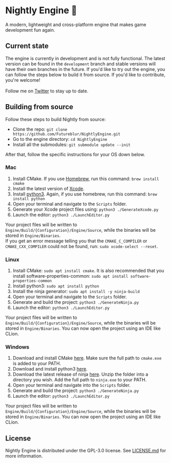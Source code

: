# Nightly Engine 🌙

A modern, lightweight and cross-platform engine that makes game development fun again.

## Current state

The engine is currently in development and is not fully functional. The latest version can be found in the `development` branch and stable versions will have their own branches in the
future. If you'd like to try out the engine, you can follow the steps below to build it from source. If you'd like to
contribute, you're welcome!
<br>
<br>Follow me on [Twitter](https://twitter.com/byfutureblur) to stay up to date.

## Building from source

Follow these steps to build Nightly from source:

- Clone the repo: `git clone https://github.com/Futureblur/NightlyEngine.git`
- Go to the engine directory: `cd NightlyEngine`
- Install all the submodules: `git submodule update --init`

After that, follow the specific instructions for your OS down below.



### Mac

1. Install CMake. If you use [Homebrew](https://brew.sh/index), run this command: `brew install cmake`
2. Install the latest version of [Xcode](https://apps.apple.com/en/app/xcode/id497799835?l=en).
3. Install [python3](https://www.python.org/downloads/). Again, if you use homebrew, run this command: `brew install python`
4. Open your terminal and navigate to the `Scripts` folder.
5. Generate your Xcode project files using: `python3 ./GenerateXcode.py`
6. Launch the editor: `python3 ./LaunchEditor.py`

Your project files will be written to `Engine/Build/{Configuration}/Engine/Source`, while the binaries will be stored in `Engine/Binaries`.<br>
If you get an error message telling you that the `CMAKE_C_COMPILER` or `CMAKE_CXX_COMPILER` could not be found,
run: `sudo xcode-select --reset`.



### Linux

1. Install CMake: `sudo apt install cmake`. It is also recommended that you install
   software-properties-common: `sudo apt install software-properties-common`
2. Install python3: `sudo apt install python`
3. Install the ninja generator: `sudo apt install -y ninja-build`
4. Open your terminal and navigate to the `Scripts` folder.
5. Generate and build the project: `python3 ./GenerateNinja.py`
6. Launch the editor: `python3 ./LaunchEditor.py`

Your project files will be written to `Engine/Build/{Configuration}/Engine/Source`, while the binaries will be stored in `Engine/Binaries`. You can now open the project using
an IDE like CLion.



### Windows

1. Download and install
   CMake [here](https://github.com/Kitware/CMake/releases/download/v3.23.1/cmake-3.23.1-windows-x86_64.msi). Make sure
   the full path to `cmake.exe` is added to your PATH.
2. Download and install python3 [here](https://www.python.org/downloads/).
3. Download the latest release of ninja [here](https://github.com/ninja-build/ninja/releases/tag/v1.10.2). Unzip the
   folder into a directory you wish. Add the full path to `ninja.exe` to your PATH.
4. Open your terminal and navigate into the `Scripts` folder.
5. Generate and build the project: `python3 ./GenerateNinja.py`
6. Launch the editor: `python3 ./LaunchEditor.py`

Your project files will be written to `Engine/Build/{Configuration}/Engine/Source`, while the binaries will be stored in `Engine/Binaries`. You can now open the project using
an IDE like CLion.

## License

Nightly Engine is distributed under the GPL-3.0 license.
See [LICENSE.md](https://github.com/Futureblur/NightlyEngine/blob/development/LICENSE.md) for more information.
